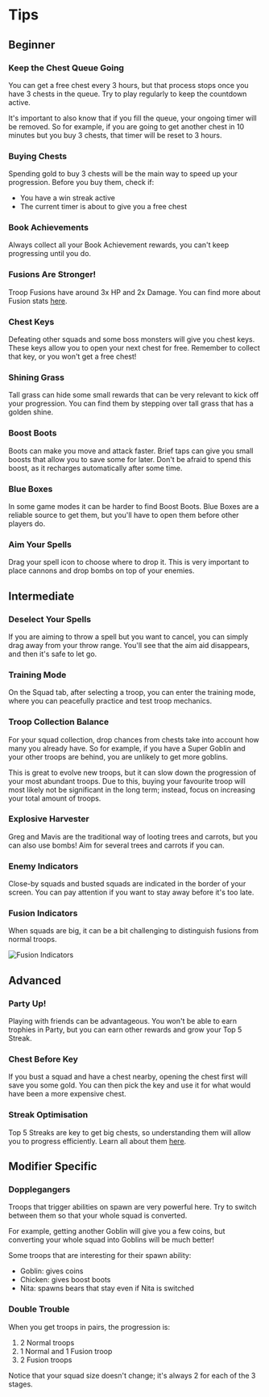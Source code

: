 # Tips

## Beginner

### Keep the Chest Queue Going

You can get a free chest every 3 hours, but that process stops once you have 3 chests in the queue. Try to play regularly to keep the countdown active.

It's important to also know that if you fill the queue, your ongoing timer will be removed. So for example, if you are going to get another chest in 10 minutes but you buy 3 chests, that timer will be reset to 3 hours.

### Buying Chests

Spending gold to buy 3 chests will be the main way to speed up your progression. Before you buy them, check if:

- You have a win streak active
- The current timer is about to give you a free chest

### Book Achievements

Always collect all your Book Achievement rewards, you can't keep progressing until you do.

### Fusions Are Stronger!

Troop Fusions have around 3x HP and 2x Damage. You can find more about Fusion stats [here](/sb/troops_fusion_multipliers).

### Chest Keys

Defeating other squads and some boss monsters will give you chest keys. These keys allow you to open your next chest for free. Remember to collect that key, or you won't get a free chest!

### Shining Grass

Tall grass can hide some small rewards that can be very relevant to kick off your progression. You can find them by stepping over tall grass that has a golden shine. 

### Boost Boots

Boots can make you move and attack faster. Brief taps can give you small boosts that allow you to save some for later. Don't be afraid to spend this boost, as it recharges automatically after some time.

### Blue Boxes

In some game modes it can be harder to find Boost Boots. Blue Boxes are a reliable source to get them, but you'll have to open them before other players do.

### Aim Your Spells

Drag your spell icon to choose where to drop it. This is very important to place cannons and drop bombs on top of your enemies.

## Intermediate

### Deselect Your Spells

If you are aiming to throw a spell but you want to cancel, you can simply drag away from your throw range. You'll see that the aim aid disappears, and then it's safe to let go.

### Training Mode

On the Squad tab, after selecting a troop, you can enter the training mode, where you can peacefully practice and test troop mechanics.

### Troop Collection Balance

For your squad collection, drop chances from chests take into account how many you already have. So for example, if you have a Super Goblin and your other troops are behind, you are unlikely to get more goblins.

This is great to evolve new troops, but it can slow down the progression of your most abundant troops. Due to this, buying your favourite troop will most likely not be significant in the long term; instead, focus on increasing your total amount of troops.

### Explosive Harvester

Greg and Mavis are the traditional way of looting trees and carrots, but you can also use bombs! Aim for several trees and carrots if you can.

### Enemy Indicators

Close-by squads and busted squads are indicated in the border of your screen. You can pay attention if you want to stay away before it's too late.

### Fusion Indicators

When squads are big, it can be a bit challenging to distinguish fusions from normal troops.

![Fusion Indicators](/assets/sb_ui_squad_1.png)

## Advanced

### Party Up!

Playing with friends can be advantageous. You won't be able to earn trophies in Party, but you can earn other rewards and grow your Top 5 Streak.

### Chest Before Key

If you bust a squad and have a chest nearby, opening the chest first will save you some gold. You can then pick the key and use it for what would have been a more expensive chest.

### Streak Optimisation

Top 5 Streaks are key to get big chests, so understanding them will allow you to progress efficiently. Learn all about them [here](/sb/chest_sizes.html#should-you-pay-to-keep-your-streak).

## Modifier Specific

### Dopplegangers

Troops that trigger abilities on spawn are very powerful here. Try to switch between them so that your whole squad is converted.

For example, getting another Goblin will give you a few coins, but converting your whole squad into Goblins will be much better!

Some troops that are interesting for their spawn ability:

- Goblin: gives coins
- Chicken: gives boost boots
- Nita: spawns bears that stay even if Nita is switched

### Double Trouble

When you get troops in pairs, the progression is:

1. 2 Normal troops
2. 1 Normal and 1 Fusion troop
3. 2 Fusion troops

Notice that your squad size doesn't change; it's always 2 for each of the 3 stages. 